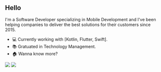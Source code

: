 ## Hello

I'm a Software Developer specializing in Mobile Development and I've been helping companies to deliver the best solutions for their customers since 2015.

- :computer: Currently working with [Kotlin, Flutter, Swift].
- :books: Gratuated in Technology Management.
- :house: Wanna know more?

[<img src="https://img.shields.io/badge/LinkedIn-0077B5?style=for-the-badge&logo=linkedin&logoColor=white" />](https://www.linkedin.com/in/matheusribeiromiranda/) 
[<img src="https://img.shields.io/badge/Website-darkblue?style=for-the-badge&logo=data%3Aimage%2Fpng%3Bbase64%2CiVBORw0KGgoAAAANSUhEUgAAABAAAAAQCAYAAAAf8%2F9hAAAACXBIWXMAAAsTAAALEwEAmpwYAAAAAXNSR0IArs4c6QAAAARnQU1BAACxjwv8YQUAAAJdSURBVHgBhZLLa1NBFMa%2Fuc1t0qtJ25AbEyUmalJLi2mMbYxFMC7E4qIWQRcGIdU%2FQKiIutGo4MKNuhBFW9uFbqzYhRVEDASLddEiiIJUpbYooZYmvpJak3tnnGsw5KU9i%2BHMN785cx5D8A87FrD2CMCg2WxWTJJhtNHScPzgjfhCOSdUu3wyYL0ogI0ArKGuVmdhQCSV%2FDZcjSXlAofJiQ6Z7tzmR1PLJujNdszPJfAsHoMZkit8f3y2mNeVBzjlsznd6%2BzYvb0dxOoG9EascTgx%2Fe4tkh8TFXyF0CJZF9c6bPmNKBV0t8eD1Tm2tGyAQ91bZWqXymV4mz0gsknE9dESvaIHmmWH%2Bm7PpzPhl7NJiHoDvP4OrADuGfcd3b9sBpqd67%2FbLxnEcKS3F7VGC54%2BeYRkKnW1Gls5hQ9dLuTY4M0L70NqxoT6RhlSPcPevs4hjp8l9ujM%2FzNQcpcgqKEj3X5Mjn2BJMto7dygjTdCKRo50VOMFz4SGzhszD0PhngAH4gezCBiS%2FN6tLqdYCLNwzS5Q3nTFakogT3etQem9B3uNjDtLVs7smwjxMlPIKKIrE%2BGjk1DUKZAiDZJMoMfwgGyOTaRz8CUa9K%2BLVT%2BUkoBezWODCwgjtcg9hfIMCuEzxMgX7%2BDUabdcGElvIUSSDB%2BmZK6W2yRB1BZPjHlJ1%2BTPG6K%2B7%2B4r51RkLQCSskV4okNFEr4a%2BrDQJSfniG8DNXmgE6dy%2Fe1xoIadeEPrTLxvBgcO13Sg5IxjvhcqlgbFWRdG5jg49ISE5CgVHigq1t1jbQNTxXzvwHoUMgR2brnDAAAAABJRU5ErkJggg%3D%3D&color=%238479fc" />](https://matheusribeiro.dev) 

<!--
<p> 
  <img align="center" src="https://github-readme-stats.vercel.app/api?username=matheusrmribeiro&show_icons=true&theme=radical" />
</p>
-->
